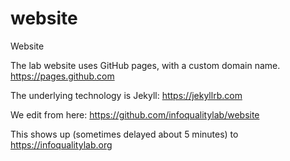 # website
Website

The lab website uses GitHub pages, with a custom domain name.
https://pages.github.com

The underlying technology is Jekyll:
https://jekyllrb.com

We edit from here:
https://github.com/infoqualitylab/website

This shows up (sometimes delayed about 5 minutes) to
https://infoqualitylab.org
